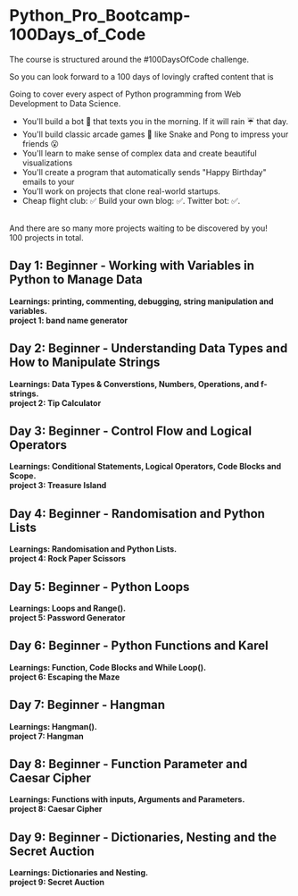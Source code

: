 # Python_Pro_Bootcamp-100Days_of_Code
The course is structured around the #100DaysOfCode challenge.

So you can look forward to a 100 days of lovingly crafted content that is

Going to cover every aspect of Python programming from Web Development to Data Science.

- You'll build a bot 🤖 that texts you in the morning. If it will rain ☔️ that day.<br>
- You'll build classic arcade games 👾 like Snake and Pong to impress your friends 😮 <br>
- You'll learn to make sense of complex data and create beautiful visualizations <br>
- You'll create a program that automatically sends "Happy Birthday" emails to your <br>
- You'll work on projects that clone real-world startups.<br>
- Cheap flight club: ✅ Build your own blog: ✅. Twitter bot: ✅. <br>
<br>
And there are so many more projects waiting to be discovered by you!
<br>
100 projects in total.

## Day 1: Beginner - Working with Variables in Python to Manage Data
<b>Learnings: printing, commenting, debugging, string manipulation and variables<b>.<br>
project 1: band name generator

## Day 2: Beginner - Understanding Data Types and How to Manipulate Strings
Learnings: <b>Data Types & Converstions, Numbers, Operations, and f-strings<b>.<br>
project 2: Tip Calculator

## Day 3: Beginner - Control Flow and Logical Operators
Learnings: <b>Conditional Statements, Logical Operators, Code Blocks and Scope<b>.<br>
project 3: Treasure Island

## Day 4: Beginner - Randomisation and Python Lists
Learnings: <b>Randomisation and Python Lists<b>.<br>
project 4: Rock Paper Scissors

## Day 5: Beginner - Python Loops
Learnings: <b>Loops and Range()<b>.<br>
project 5: Password Generator

## Day 6: Beginner - Python Functions and Karel
Learnings: <b>Function, Code Blocks and While Loop()<b>.<br>
project 6: Escaping the Maze

## Day 7: Beginner - Hangman
Learnings: <b>Hangman()<b>.<br>
project 7: Hangman

## Day 8: Beginner - Function Parameter and Caesar Cipher
Learnings: <b>Functions with inputs, Arguments and Parameters<b>.<br>
project 8: Caesar Cipher

## Day 9: Beginner - Dictionaries, Nesting and the Secret Auction
Learnings: <b>Dictionaries and Nesting<b>.<br>
project 9: Secret Auction